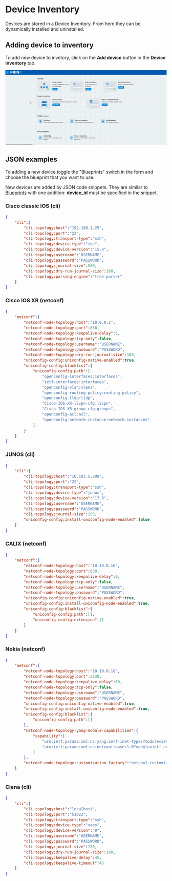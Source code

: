 # Device Inventory

Devices are stored in a Device Inventory. From here they can be
dynamically installed and uninstalled.

## Adding device to inventory

To add new device to invetory, click on the **Add device** button in the
**Device inventory** tab.

![FM Install](fm_install.gif)

## JSON examples

To adding a new device toggle the "Blueprints" switch in the form and
choose the blueprint that you want to use.

New devices are added by JSON code snippets. They are similar to [Blueprints](../frinx-uniflow/blueprints)
with one addition: **device_id** must be specified in the snippet.

### Cisco classic IOS (cli)

```json
{
    "cli":{
        "cli-topology:host":"192.168.1.25",
        "cli-topology:port":"22",
        "cli-topology:transport-type":"ssh",
        "cli-topology:device-type":"ios",
        "cli-topology:device-version":"15.4",
        "cli-topology:username":"USERNAME",
        "cli-topology:password":"PASSWORD",
        "cli-topology:journal-size":500,
        "cli-topology:dry-run-journal-size":180,
        "cli-topology:parsing-engine":"tree-parser"
    }
}
```

### Cisco IOS XR (netconf)

```json
{
    "netconf":{
        "netconf-node-topology:host":"10.0.0.1",
        "netconf-node-topology:port":830,
        "netconf-node-topology:keepalive-delay":5,
        "netconf-node-topology:tcp-only":false,
        "netconf-node-topology:username":"USERNAME",
        "netconf-node-topology:password":"PASSWORD",
        "netconf-node-topology:dry-run-journal-size":180,
        "uniconfig-config:uniconfig-native-enabled":true,
        "uniconfig-config:blacklist":{
            "uniconfig-config:path":[
                "openconfig-interfaces:interfaces",
                "ietf-interfaces:interfaces",
                "openconfig-vlan:vlans",
                "openconfig-routing-policy:routing-policy",
                "openconfig-lldp:lldp",
                "Cisco-IOS-XR-l2vpn-cfg:l2vpn",
                "Cisco-IOS-XR-group-cfg:groups",
                "openconfig-acl:acl",
                "openconfig-network-instance:network-instances"
            ]
        }
    }
}
```

### JUNOS (cli)

```json
{
    "cli":{
        "cli-topology:host":"10.103.5.208",
        "cli-topology:port":"22",
        "cli-topology:transport-type":"ssh",
        "cli-topology:device-type":"junos",
        "cli-topology:device-version":"17.3",
        "cli-topology:username":"USERNAME",
        "cli-topology:password":"PASSWORD",
        "cli-topology:journal-size":150,
        "uniconfig-config:install-uniconfig-node-enabled":false
    }
}
```

### CALIX (netconf)

```json
{
    "netconf":{
        "netconf-node-topology:host":"10.19.0.16",
        "netconf-node-topology:port":830,
        "netconf-node-topology:keepalive-delay":0,
        "netconf-node-topology:tcp-only":false,
        "netconf-node-topology:username":"USERNAME",
        "netconf-node-topology:password":"PASSWORD",
        "uniconfig-config:uniconfig-native-enabled":true,
        "uniconfig-config:install-uniconfig-node-enabled":true,
        "uniconfig-config:blacklist":{
            "uniconfig-config:path":[],
            "uniconfig-config:extension":[]
        }
    }
}
```

### Nokia (netconf)

```json
{
    "netconf":{
        "netconf-node-topology:host":"10.19.0.18",
        "netconf-node-topology:port":2830,
        "netconf-node-topology:keepalive-delay":10,
        "netconf-node-topology:tcp-only":false,
        "netconf-node-topology:username":"USERNAME",
        "netconf-node-topology:password":"PASSWORD",
        "uniconfig-config:uniconfig-native-enabled":true,
        "uniconfig-config:install-uniconfig-node-enabled":true,
        "uniconfig-config:blacklist":{
            "uniconfig-config:path":[]
        },
        "netconf-node-topology:yang-module-capabilities":{
            "capability":[
                "urn:ietf:params:xml:ns:yang:ietf-inet-types?module=ietf-inet-types&amp;revision=2010-09-24",
                "urn:ietf:params:xml:ns:netconf:base:1.0?module=ietf-netconf&amp;revision=2011-06-01"
            ]
        },
        "netconf-node-topology:customization-factory":"netconf-customization-alu"
    }
}
```

### Ciena (cli)

```json
{
    "cli":{
        "cli-topology:host":"localhost",
        "cli-topology:port":"51022",
        "cli-topology:transport-type":"ssh",
        "cli-topology:device-type":"saos",
        "cli-topology:device-version":"8",
        "cli-topology:username":"USERNAME",
        "cli-topology:password":"PASSWORD",
        "cli-topology:journal-size":150,
        "cli-topology:dry-run-journal-size":180,
        "cli-topology:keepalive-delay":45,
        "cli-topology:keepalive-timeout":45
    }
}
```
